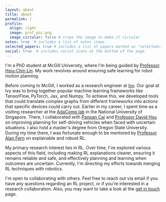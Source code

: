 ```yaml
---
layout: about
title: about
permalink: /
profile:
  align: right
  image: prof_pic.png
  image_circular: false # crops the image to make it circular
notes: true  # includes a list of notes items
selected_papers: true # includes a list of papers marked as "selected={true}"
social: true  # includes social icons at the bottom of the page
---
```


I'm a PhD student at McGill University, where I'm being guided by [Professor Hsiu-Chin Lin](https://sites.google.com/site/hsiuchinlin/home?authuser=0). My work revolves around ensuring safe learning for robot motion planning. 

Before coming to McGill, I worked as a research engineer at [Ivy](https://lets-unify.ai/). Our goal at Ivy was to bring together popular machine learning frameworks like TensorFlow, PyTorch, Jax, and Numpy. To achieve this, we developed tools that could translate complex graphs from different frameworks into actions that specific devices could carry out. Earlier in my career, I spent time as a visiting researcher at the [AdaComp lab](https://adacomp.comp.nus.edu.sg/) in the National University of Singapore. There, I collaborated with [Panpan Cai](https://cindycia.github.io/) and [Professor David Hsu](https://www.comp.nus.edu.sg/~dyhsu/) on improving planning for self-driving vehicles when faced with uncertain situations. I also hold a master's degree from Oregon State University. During my time there, I was fortunate enough to be mentored by [Professor Alan Fern](https://web.engr.oregonstate.edu/~afern/) on explainable and robust RL.

My primary research interest lies in RL. Over time, I've explored various aspects of this field, including making RL explanations clearer, ensuring it remains reliable and safe, and effectively planning and learning when outcomes are uncertain. Currently, I'm directing my efforts towards merging RL techniques with robotics.

I'm open to collaborating with others. Feel free to reach out via email if you have any questions regarding an RL project, or if you're interested in a research collaboration. Also, you may want to take a look at the [get in touch](https://modanesh.github.io/get_in_touch/) page.
